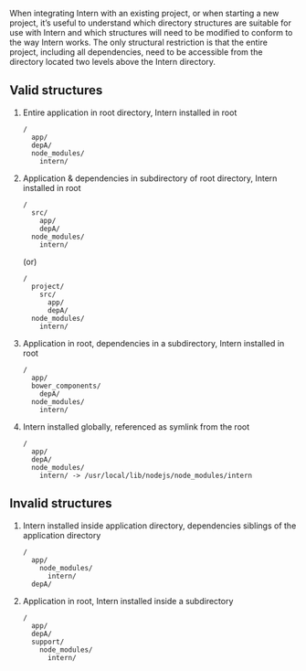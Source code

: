 When integrating Intern with an existing project, or when starting a new project, it’s useful to understand which directory structures are suitable for use with Intern and which structures will need to be modified to conform to the way Intern works. The only structural restriction is that the entire project, including all dependencies, need to be accessible from the directory located two levels above the Intern directory.

## Valid structures

1. Entire application in root directory, Intern installed in root

   ```
   /
     app/
     depA/
     node_modules/
       intern/
   ```

2. Application & dependencies in subdirectory of root directory, Intern installed in root

   ```
   /
     src/
       app/
       depA/
     node_modules/
       intern/
   ```

   (or)

   ```
   /
     project/
       src/
         app/
         depA/
     node_modules/
       intern/
   ```

3. Application in root, dependencies in a subdirectory, Intern installed in root

   ```
   /
     app/
     bower_components/
       depA/
     node_modules/
       intern/
    ```

4. Intern installed globally, referenced as symlink from the root

   ```
   /
     app/
     depA/
     node_modules/
       intern/ -> /usr/local/lib/nodejs/node_modules/intern
   ```

## Invalid structures

1. Intern installed inside application directory, dependencies siblings of the application directory

   ```
   /
     app/
       node_modules/
         intern/
     depA/
   ```

2. Application in root, Intern installed inside a subdirectory

   ```
   /
     app/
     depA/
     support/
       node_modules/
         intern/
   ```